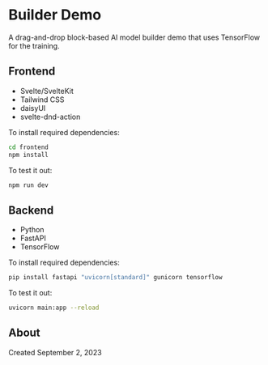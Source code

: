 # Builder Demo

A drag-and-drop block-based AI model builder demo that uses TensorFlow for the training.

## Frontend

* Svelte/SvelteKit
* Tailwind CSS
* daisyUI
* svelte-dnd-action

To install required dependencies:

```bash
cd frontend
npm install
```

To test it out:

```bash
npm run dev
```

## Backend

* Python
* FastAPI
* TensorFlow

To install required dependencies:

```bash
pip install fastapi "uvicorn[standard]" gunicorn tensorflow
```

To test it out:

```bash
uvicorn main:app --reload
```

## About

Created September 2, 2023
